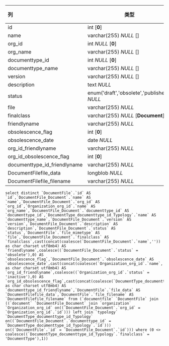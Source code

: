 | 列                           | 类型                                        | 注释 |
| :--------------------------- | ------------------------------------------- | ---- |
| id                           | int [**0**]                                 |      |
| name                         | varchar(255) *NULL* []                      |      |
| org_id                       | int *NULL* [**0**]                          |      |
| org_name                     | varchar(255) *NULL* []                      |      |
| documenttype_id              | int *NULL* [**0**]                          |      |
| documenttype_name            | varchar(255) *NULL* []                      |      |
| version                      | varchar(255) *NULL* []                      |      |
| description                  | text *NULL*                                 |      |
| status                       | enum('draft','obsolete','published') *NULL* |      |
| file                         | varchar(255) *NULL*                         |      |
| finalclass                   | varchar(255) *NULL* [**Document**]          |      |
| friendlyname                 | varchar(255) *NULL*                         |      |
| obsolescence_flag            | int [**0**]                                 |      |
| obsolescence_date            | date *NULL*                                 |      |
| org_id_friendlyname          | varchar(255) *NULL*                         |      |
| org_id_obsolescence_flag     | int [**0**]                                 |      |
| documenttype_id_friendlyname | varchar(255) *NULL*                         |      |
| DocumentFilefile_data        | longblob *NULL*                             |      |
| DocumentFilefile_filename    | varchar(255) *NULL*                         |      |

```
select distinct `DocumentFile`.`id` AS `id`,`DocumentFile_Document`.`name` AS `name`,`DocumentFile_Document`.`org_id` AS `org_id`,`Organization_org_id`.`name` AS `org_name`,`DocumentFile_Document`.`documenttype_id` AS `documenttype_id`,`DocumentType_documenttype_id_Typology`.`name` AS `documenttype_name`,`DocumentFile_Document`.`version` AS `version`,`DocumentFile_Document`.`description` AS `description`,`DocumentFile_Document`.`status` AS `status`,`DocumentFile`.`file_mimetype` AS `file`,`DocumentFile_Document`.`finalclass` AS `finalclass`,cast(concat(coalesce(`DocumentFile_Document`.`name`,'')) as char charset utf8mb4) AS `friendlyname`,coalesce((`DocumentFile_Document`.`status` = 'obsolete'),0) AS `obsolescence_flag`,`DocumentFile_Document`.`obsolescence_date` AS `obsolescence_date`,cast(concat(coalesce(`Organization_org_id`.`name`,'')) as char charset utf8mb4) AS `org_id_friendlyname`,coalesce((`Organization_org_id`.`status` = 'inactive'),0) AS `org_id_obsolescence_flag`,cast(concat(coalesce(`DocumentType_documenttype_id_Typology`.`name`,'')) as char charset utf8mb4) AS `documenttype_id_friendlyname`,`DocumentFile`.`file_data` AS `DocumentFilefile_data`,`DocumentFile`.`file_filename` AS `DocumentFilefile_filename` from (`documentfile` `DocumentFile` join ((`document` `DocumentFile_Document` join `organization` `Organization_org_id` on((`DocumentFile_Document`.`org_id` = `Organization_org_id`.`id`))) left join `typology` `DocumentType_documenttype_id_Typology` on((`DocumentFile_Document`.`documenttype_id` = `DocumentType_documenttype_id_Typology`.`id`))) on((`DocumentFile`.`id` = `DocumentFile_Document`.`id`))) where (0 <> coalesce((`DocumentType_documenttype_id_Typology`.`finalclass` = 'DocumentType'),1))
```

